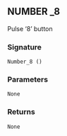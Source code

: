 ## NUMBER \_8

Pulse ‘8’ button


### Signature

`Number_8 ()`


### Parameters

`None`


### Returns

`None`